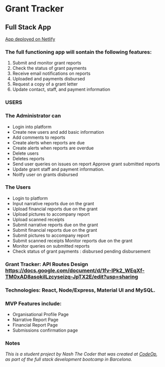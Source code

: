 # Grant Tracker 
## Full Stack App

[App deployed on Netlify](https://grant-tracker-mvp.netlify.app/) 

### The full functioning app will sontain the following features: 
1. Submit and monitor grant reports
2. Check the status of grant payments
3. Receive email notifications on reports
4. Uploaded and payments disbursed
5. Request a copy of a grant letter
6. Update contact, staff, and payment information 

### USERS 

### The Administrator can 
 - Login into platform 
 - Create new users and add basic information
 - Add comments to reports
 - Create alerts when reports are due 
 - Create alerts when reports are overdue
 - Delete users
 - Deletes reports
 - Send user queries on issues on report Approve grant submitted reports
 - Update grant staff and payment information.
 - Noitfy user on grants disbursed

### The Users 
 - Login to platform
 - Input narrative reports due on the grant 
 - Upload financial reports due on the grant 
 - Upload pictures to accompany report
 - Upload scanned receipts 
 - Submit narrative reports due on the grant 
 - Submit financial reports due on the grant 
 - Submit pictures to accompany report
 - Submit scanned receipts Monitor reports due on the grant 
 - Monitor queries on submitted reports
 - Check status of grant payments : disbursed pending disbursement


### Grant Tracker: API Routes Design https://docs.google.com/document/d/1fv-lPk2_WEqXf-TM0xAD8asokiILzcyseizq-JpTX2E/edit?usp=sharing

### Technologies: React, Node/Express, Material UI and MySQL.

### MVP Features include: 
 - Organisational Profile Page
 - Narrative Report Page
 - Financial Report Page
 - Submissions confirmation page 

### Notes

_This is a student project by Nash The Coder that was created at [CodeOp](http://CodeOp.tech), as part of the full stack development bootcamp in Barcelona._
